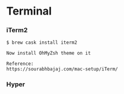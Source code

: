 # Terminal

### iTerm2

```
$ brew cask install iterm2

Now install OhMyZsh theme on it

Reference:
https://sourabhbajaj.com/mac-setup/iTerm/
```

### Hyper

```

```



